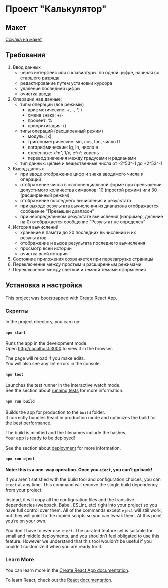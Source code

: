 # Проект "Калькулятор"
## Макет
[Ссылка на макет](https://www.figma.com/file/WdILYyAQlt8fIq46fsrDq5/Calculator-App-UI-Kit-with-Dark-Mode-(Community))
## Требования
1. Ввод данных
    * через интерфейс или с клавиатуры: по одной цифре, начиная со старшего разряда
    * редактирование путем установки курсора
    * удаление последней цифры
    * очистка ввода
2. Операции над данные: 
    * типы операций (все режимы)
      * арифметические: +, -, *, /
      * смена знака: +/-
      * процент: %      
      * приоритизация: ()
    * типы операций (расширенный режим)
      * модуль: |x|
      * тригонометрические: sin, cos, tan, число П
      * логарифмические: lg, ln, число e
      * степенные: x^n^, 1/x, e^n^, корень
      * перевод значения между градусами и радианами
    * тип данных: целые и вещественные числа от -2^53^-1 до +2^53^-1
3. Вывод данных
    * при вводе отображение цифр и знака вводимого числа и операций
    * отображение числа в экспоненциальной форме при превышении допустимого количества символов: 10 (простой режим) или 30 (расширенный режим)
    * отображение последнего вычисления и результата
    * при выходе результата вычисления из диапазона отображается сообщение "Превышен диапазон"
    * при неопределенном результате вычисления (например, деление на 0) отображается сообщение "Результат не определен"
4. История вычислений
    * хранение в памяти до 20 последних вычислений и их результатов
    * отображение и вызов результата последнего вычисления
    * просмотр всей истории
    * очистка всей истории
5. Состояние приложения сохраняется при перезагрузке страницы
6. Переключение между простым и расширенным режимами
7. Переключение между светлой и темной темами оформления

## Установка и настройка

This project was bootstrapped with [Create React App](https://github.com/facebook/create-react-app).

### Скрипты

In the project directory, you can run:

#### `npm start`

Runs the app in the development mode.\
Open [http://localhost:3000](http://localhost:3000) to view it in the browser.

The page will reload if you make edits.\
You will also see any lint errors in the console.

#### `npm test`

Launches the test runner in the interactive watch mode.\
See the section about [running tests](https://facebook.github.io/create-react-app/docs/running-tests) for more information.

#### `npm run build`

Builds the app for production to the `build` folder.\
It correctly bundles React in production mode and optimizes the build for the best performance.

The build is minified and the filenames include the hashes.\
Your app is ready to be deployed!

See the section about [deployment](https://facebook.github.io/create-react-app/docs/deployment) for more information.

#### `npm run eject`

**Note: this is a one-way operation. Once you `eject`, you can’t go back!**

If you aren’t satisfied with the build tool and configuration choices, you can `eject` at any time. This command will remove the single build dependency from your project.

Instead, it will copy all the configuration files and the transitive dependencies (webpack, Babel, ESLint, etc) right into your project so you have full control over them. All of the commands except `eject` will still work, but they will point to the copied scripts so you can tweak them. At this point you’re on your own.

You don’t have to ever use `eject`. The curated feature set is suitable for small and middle deployments, and you shouldn’t feel obligated to use this feature. However we understand that this tool wouldn’t be useful if you couldn’t customize it when you are ready for it.

### Learn More

You can learn more in the [Create React App documentation](https://facebook.github.io/create-react-app/docs/getting-started).

To learn React, check out the [React documentation](https://reactjs.org/).
